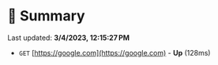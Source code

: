 # 📖 Summary
Last updated: **3/4/2023, 12:15:27 PM**

- `GET` [https://google.com](https://google.com) - **Up** (128ms)
